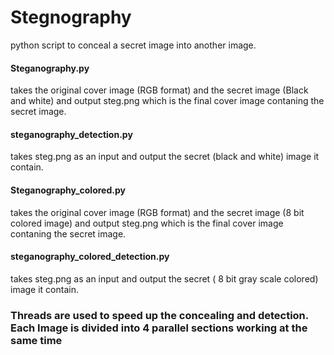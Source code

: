 # Stegnography
python script to conceal a secret image into another image.

<h4>Steganography.py</h4> takes the original cover image (RGB format) and the secret image (Black and white) and output steg.png which is the final cover image contaning the secret image.

<h4>steganography_detection.py</h4> takes steg.png as an input and output the secret (black and white) image it contain.

<h4>Steganography_colored.py</h4> takes the original cover image (RGB format) and the secret image (8 bit colored image) and output steg.png which is the final cover image contaning the secret image.

<h4>steganography_colored_detection.py</h4> takes steg.png as an input and output the secret ( 8 bit gray scale colored) image it contain.   

### Threads are used to speed up the concealing and detection. Each Image is divided into 4 parallel sections working at the same time 

